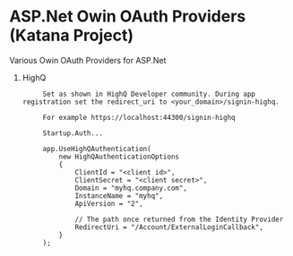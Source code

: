 # ASP.Net Owin OAuth Providers (Katana Project)

Various Owin OAuth Providers for ASP.Net

1. HighQ

			Set as shown in HighQ Developer community. During app registration set the redirect_uri to <your_domain>/signin-highq. 
			
			For example https://localhost:44300/signin-highq
			
			Startup.Auth...
			
            app.UseHighQAuthentication(
                new HighQAuthenticationOptions
                {
                    ClientId = "<client id>",
                    ClientSecret = "<client secret>",
                    Domain = "myhq.company.com",
                    InstanceName = "myhq",
                    ApiVersion = "2",
					
					// The path once returned from the Identity Provider					
                    RedirectUri = "/Account/ExternalLoginCallback",
                }
            );
